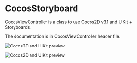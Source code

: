 CocosStoryboard
===============

CocosViewController is a class to use Cocos2D v3.1 and UIKit + Storyboards.

The documentation is in CocosViewController header file.

![Cocos2D and UIKit preview](http://www.dimitrigiani.it/files/cocos-uikit-1-1.png)

![Cocos2D and UIKit preview](http://www.dimitrigiani.it/files/cocos-uikit-2.png)
